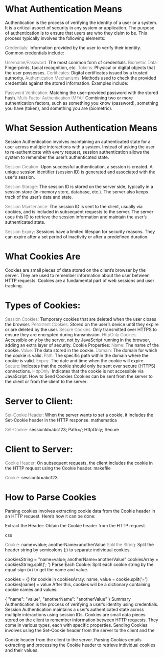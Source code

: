 # What Authentication Means
Authentication is the process of verifying the identity of a user or a system. It is a critical aspect of security in any system or application. The purpose of authentication is to ensure that users are who they claim to be. This process typically involves the following elements:

<span style="font-size: 14px; font-weight: 150;">Credentials: </span>Information provided by the user to verify their identity. Common credentials include:

<span style="font-size: 14px; font-weight: 150;">Username/Password: </span>The most common form of credentials.
<span style="font-size: 14px; font-weight: 150;">Biometric Data: </span>Fingerprints, facial recognition, etc.
<span style="font-size: 14px; font-weight: 150;">Tokens: </span>Physical or digital objects that the user possesses.
<span style="font-size: 14px; font-weight: 150;">Certificates: </span>Digital certificates issued by a trusted authority.
<span style="font-size: 14px; font-weight: 150;">Authentication Mechanisms: </span>Methods used to check the provided credentials against the stored information. Examples include:

<span style="font-size: 14px; font-weight: 150;">Password Verification: </span>Matching the user-provided password with the stored hash.
<span style="font-size: 14px; font-weight: 150;">Multi-Factor Authentication (MFA):</span> Combining two or more authentication factors, such as something you know (password), something you have (token), and something you are (biometric).

# What Session Authentication Means
Session Authentication involves maintaining an authenticated state for a user across multiple interactions with a system. Instead of asking the user to re-authenticate with every request, session authentication allows the system to remember the user’s authenticated state.

<span style="font-size: 14px; font-weight: 150;">Session Creation: </span> Upon successful authentication, a session is created. A unique session identifier (session ID) is generated and associated with the user’s session.

<span style="font-size: 14px; font-weight: 150;">Session Storage: </span>The session ID is stored on the server side, typically in a session store (in-memory store, database, etc.). The server also keeps track of the user’s data and state.

<span style="font-size: 14px; font-weight: 150;">Session Maintenance: </span>The session ID is sent to the client, usually via cookies, and is included in subsequent requests to the server. The server uses this ID to retrieve the session information and maintain the user’s authenticated state.

<span style="font-size: 14px; font-weight: 150;">Session Expiry: </span>Sessions have a limited lifespan for security reasons. They can expire after a set period of inactivity or after a predefined duration.

# What Cookies Are
Cookies are small pieces of data stored on the client’s browser by the server. They are used to remember information about the user between HTTP requests. Cookies are a fundamental part of web sessions and user tracking.

# Types of Cookies:

<span style="font-size: 14px; font-weight: 150;">Session Cookies: </span>Temporary cookies that are deleted when the user closes the browser.
<span style="font-size: 14px; font-weight: 150;">Persistent Cookies: </span>Stored on the user’s device until they expire or are deleted by the user.
<span style="font-size: 14px; font-weight: 150;">Secure Cookies: </span> Only transmitted over HTTPS to ensure they are encrypted during transmission.
<span style="font-size: 14px; font-weight: 150;">HttpOnly Cookies: </span> Accessible only by the server, not by JavaScript running in the browser, adding an extra layer of security.
Cookie Properties:
<span style="font-size: 14px; font-weight: 150;"></span>
<span style="font-size: 14px; font-weight: 150;">Name: </span> The name of the cookie.
<span style="font-size: 14px; font-weight: 150;">Value: </span>The data stored in the cookie.
<span style="font-size: 14px; font-weight: 150;">Domain: </span>The domain for which the cookie is valid.
<span style="font-size: 14px; font-weight: 150;">Path: </span>The specific path within the domain where the cookie is valid.
<span style="font-size: 14px; font-weight: 150;">Expiry: </span>The date and time when the cookie will expire.
<span style="font-size: 14px; font-weight: 150;">Secure: </span>Indicates that the cookie should only be sent over secure (HTTPS) connections.
<span style="font-size: 14px; font-weight: 150;">HttpOnly: </span>Indicates that the cookie is not accessible via JavaScript.
How to Send Cookies
Cookies can be sent from the server to the client or from the client to the server:

# Server to Client:

<span style="font-size: 14px; font-weight: 150;">Set-Cookie Header: </span> When the server wants to set a cookie, it includes the Set-Cookie header in the HTTP response.
mathematica

<span style="font-size: 14px; font-weight: 150;">Set-Cookie: </span>sessionId=abc123; Path=/; HttpOnly; Secure

# Client to Server:

<span style="font-size: 14px; font-weight: 150;">Cookie Header: </span>On subsequent requests, the client includes the cookie in the HTTP request using the Cookie header.
makefile

<span style="font-size: 14px; font-weight: 150;">Cookie: </span>sessionId=abc123

# How to Parse Cookies
Parsing cookies involves extracting cookie data from the Cookie header in an HTTP request. Here’s how it can be done:

Extract the Header: Obtain the Cookie header from the HTTP request.

css

<span style="font-size: 14px; font-weight: 150;">Cookie: </span>name=value; anotherName=anotherValue
<span style="font-size: 14px; font-weight: 150;">Split the String: </span>Split the header string by semicolons (;) to separate individual cookies.


cookiesString = "name=value; anotherName=anotherValue"
cookiesArray = cookiesString.split('; ')
Parse Each Cookie: Split each cookie string by the equal sign (=) to get the name and value.


cookies = {}
for cookie in cookiesArray:
    name, value = cookie.split('=')
    cookies[name] = value
After this, cookies will be a dictionary containing cookie names and values:

{
    "name": "value",
    "anotherName": "anotherValue"
}
Summary
Authentication is the process of verifying a user’s identity using credentials.
Session Authentication maintains a user’s authenticated state across multiple interactions using session IDs.
Cookies are small data pieces stored on the client to remember information between HTTP requests. They come in various types, each with specific properties.
Sending Cookies involves using the Set-Cookie header from the server to the client and the 

Cookie header from the client to the server.
Parsing Cookies entails extracting and processing the Cookie header to retrieve individual cookies and their values.